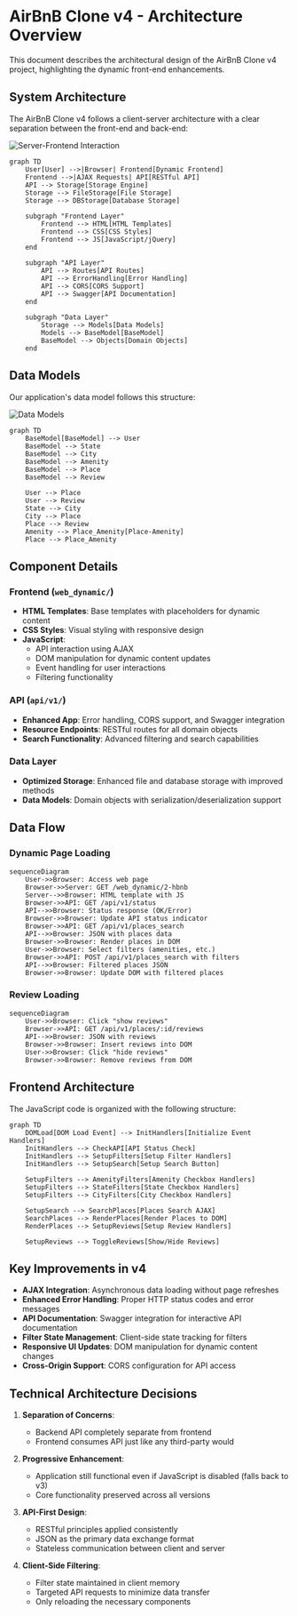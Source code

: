 # AirBnB Clone v4 - Architecture Overview

This document describes the architectural design of the AirBnB Clone v4 project, highlighting the dynamic front-end enhancements.

## System Architecture

The AirBnB Clone v4 follows a client-server architecture with a clear separation between the front-end and back-end:

![Server-Frontend Interaction](https://i.imgur.com/ZlXbdVQ.png)

```mermaid
graph TD
    User[User] -->|Browser| Frontend[Dynamic Frontend]
    Frontend -->|AJAX Requests| API[RESTful API]
    API --> Storage[Storage Engine]
    Storage --> FileStorage[File Storage]
    Storage --> DBStorage[Database Storage]
    
    subgraph "Frontend Layer"
        Frontend --> HTML[HTML Templates]
        Frontend --> CSS[CSS Styles]
        Frontend --> JS[JavaScript/jQuery]
    end
    
    subgraph "API Layer"
        API --> Routes[API Routes]
        API --> ErrorHandling[Error Handling]
        API --> CORS[CORS Support]
        API --> Swagger[API Documentation]
    end
    
    subgraph "Data Layer"
        Storage --> Models[Data Models]
        Models --> BaseModel[BaseModel]
        BaseModel --> Objects[Domain Objects]
    end
```

## Data Models

Our application's data model follows this structure:

![Data Models](https://i.imgur.com/eedIkFm.jpg)

```mermaid
graph TD
    BaseModel[BaseModel] --> User
    BaseModel --> State
    BaseModel --> City
    BaseModel --> Amenity
    BaseModel --> Place
    BaseModel --> Review
    
    User --> Place
    User --> Review
    State --> City
    City --> Place
    Place --> Review
    Amenity --> Place_Amenity[Place-Amenity]
    Place --> Place_Amenity
```

## Component Details

### Frontend (`web_dynamic/`)

- **HTML Templates**: Base templates with placeholders for dynamic content
- **CSS Styles**: Visual styling with responsive design
- **JavaScript**: 
  - API interaction using AJAX
  - DOM manipulation for dynamic content updates
  - Event handling for user interactions
  - Filtering functionality

### API (`api/v1/`)

- **Enhanced App**: Error handling, CORS support, and Swagger integration
- **Resource Endpoints**: RESTful routes for all domain objects
- **Search Functionality**: Advanced filtering and search capabilities

### Data Layer

- **Optimized Storage**: Enhanced file and database storage with improved methods
- **Data Models**: Domain objects with serialization/deserialization support

## Data Flow

### Dynamic Page Loading

```mermaid
sequenceDiagram
    User->>Browser: Access web page
    Browser->>Server: GET /web_dynamic/2-hbnb
    Server-->>Browser: HTML template with JS
    Browser->>API: GET /api/v1/status
    API-->>Browser: Status response (OK/Error)
    Browser->>Browser: Update API status indicator
    Browser->>API: GET /api/v1/places_search
    API-->>Browser: JSON with places data
    Browser->>Browser: Render places in DOM
    User->>Browser: Select filters (amenities, etc.)
    Browser->>API: POST /api/v1/places_search with filters
    API-->>Browser: Filtered places JSON
    Browser->>Browser: Update DOM with filtered places
```

### Review Loading

```mermaid
sequenceDiagram
    User->>Browser: Click "show reviews"
    Browser->>API: GET /api/v1/places/:id/reviews
    API-->>Browser: JSON with reviews
    Browser->>Browser: Insert reviews into DOM
    User->>Browser: Click "hide reviews"
    Browser->>Browser: Remove reviews from DOM
```

## Frontend Architecture

The JavaScript code is organized with the following structure:

```mermaid
graph TD
    DOMLoad[DOM Load Event] --> InitHandlers[Initialize Event Handlers]
    InitHandlers --> CheckAPI[API Status Check]
    InitHandlers --> SetupFilters[Setup Filter Handlers]
    InitHandlers --> SetupSearch[Setup Search Button]
    
    SetupFilters --> AmenityFilters[Amenity Checkbox Handlers]
    SetupFilters --> StateFilters[State Checkbox Handlers]
    SetupFilters --> CityFilters[City Checkbox Handlers]
    
    SetupSearch --> SearchPlaces[Places Search AJAX]
    SearchPlaces --> RenderPlaces[Render Places to DOM]
    RenderPlaces --> SetupReviews[Setup Review Handlers]
    
    SetupReviews --> ToggleReviews[Show/Hide Reviews]
```

## Key Improvements in v4

- **AJAX Integration**: Asynchronous data loading without page refreshes
- **Enhanced Error Handling**: Proper HTTP status codes and error messages
- **API Documentation**: Swagger integration for interactive API documentation
- **Filter State Management**: Client-side state tracking for filters
- **Responsive UI Updates**: DOM manipulation for dynamic content changes
- **Cross-Origin Support**: CORS configuration for API access

## Technical Architecture Decisions

1. **Separation of Concerns**:
   - Backend API completely separate from frontend
   - Frontend consumes API just like any third-party would

2. **Progressive Enhancement**:
   - Application still functional even if JavaScript is disabled (falls back to v3)
   - Core functionality preserved across all versions

3. **API-First Design**:
   - RESTful principles applied consistently
   - JSON as the primary data exchange format
   - Stateless communication between client and server

4. **Client-Side Filtering**:
   - Filter state maintained in client memory
   - Targeted API requests to minimize data transfer
   - Only reloading the necessary components

